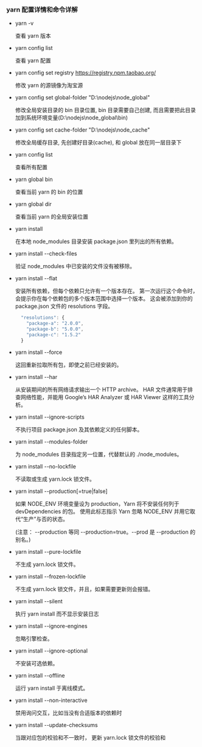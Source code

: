 ### yarn 配置详情和命令详解

- yarn -v

  查看 yarn 版本

- yarn config list

  查看 yarn 配置

- yarn config set registry https://registry.npm.taobao.org/

  修改 yarn 的源镜像为淘宝源

- yarn config set global-folder "D:\nodejs\node_global"

  修改全局安装目录的 bin 目录位置, bin 目录需要自己创建, 而且需要把此目录加到系统环境变量(D:\nodejs\node_global\bin)

- yarn config set cache-folder "D:\nodejs\node_cache"

  修改全局缓存目录, 先创建好目录(cache), 和 global 放在同一层目录下

- yarn config list

  查看所有配置

- yarn global bin

  查看当前 yarn 的 bin 的位置

- yarn global dir

  查看当前 yarn 的全局安装位置

- yarn install

  在本地 node_modules 目录安装 package.json 里列出的所有依赖。

- yarn install --check-files

  验证 node_modules 中已安装的文件没有被移除。

- yarn install --flat

  安装所有依赖，但每个依赖只允许有一个版本存在。 第一次运行这个命令时，会提示你在每个依赖包的多个版本范围中选择一个版本。 这会被添加到你的 package.json 文件的 resolutions 字段。

  ```js
    "resolutions": {
      "package-a": "2.0.0",
      "package-b": "5.0.0",
      "package-c": "1.5.2"
    }
  ```

- yarn install --force

  这回重新拉取所有包，即使之前已经安装的。

- yarn install --har

  从安装期间的所有网络请求输出一个 HTTP archive。 HAR 文件通常用于排查网络性能，并能用 Google’s HAR Analyzer 或 HAR Viewer 这样的工具分析。

- yarn install --ignore-scripts

  不执行项目 package.json 及其依赖定义的任何脚本。

- yarn install --modules-folder <path>

  为 node_modules 目录指定另一位置，代替默认的 ./node_modules。

- yarn install --no-lockfile

  不读取或生成 yarn.lock 锁文件。

- yarn install --production[=true|false]

  如果 NODE_ENV 环境变量设为 production，Yarn 将不安装任何列于 devDependencies 的包。 使用此标志指示 Yarn 忽略 NODE_ENV 并用它取代“生产”与否的状态。

  (注意： --production 等同 --production=true。--prod 是 --production 的别名。)

- yarn install --pure-lockfile

  不生成 yarn.lock 锁文件。

- yarn install --frozen-lockfile

  不生成 yarn.lock 锁文件，并且，如果需要更新则会报错。

- yarn install --silent

  执行 yarn install 而不显示安装日志

- yarn install --ignore-engines

  忽略引擎检查。

- yarn install --ignore-optional

  不安装可选依赖。

- yarn install --offline

  运行 yarn install 于离线模式。

- yarn install --non-interactive

  禁用询问交互，比如当没有合适版本的依赖时

- yarn install --update-checksums

  当跟对应包的校验和不一致时， 更新 yarn.lock 锁文件的校验和
